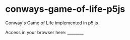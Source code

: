 # conways-game-of-life-p5js
Conway's Game of Life implemented in p5.js

Access in your browser here: ________
